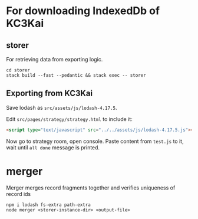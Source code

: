 # For downloading IndexedDb of KC3Kai

## storer

For retrieving data from exporting logic.

```
cd storer
stack build --fast --pedantic && stack exec -- storer
```

## Exporting from KC3Kai

Save lodash as `src/assets/js/lodash-4.17.5`.

Edit `src/pages/strategy/strategy.html` to include it:

```html
<script type="text/javascript" src="../../assets/js/lodash-4.17.5.js"></script>
```

Now go to strategy room, open console. Paste content from `test.js` to it, wait until `all done` message is printed.

# merger

Merger merges record fragments together and verifies uniqueness of record ids

```
npm i lodash fs-extra path-extra
node merger <storer-instance-dir> <output-file>
```
